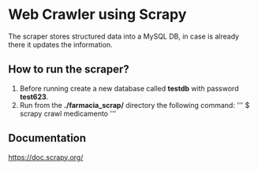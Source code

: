 # Web Crawler using Scrapy 

The scraper stores structured data into a MySQL DB, in case is already there it updates the information.

## How to run the scraper?

1. Before running create a new database called __testdb__ with password __test623__.
2. Run from the **./farmacia_scrap/** directory the following command: 
''' 
$  scrapy crawl medicamento 
'''

## Documentation

https://doc.scrapy.org/